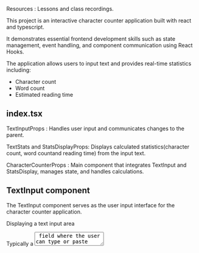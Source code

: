 Resources : Lessons and class recordings.

This project is an interactive character counter application built with react and typescript. 

It demonstrates essential frontend development skills such as state management, event handling, and component communication using React Hooks.

The application allows users to input text and provides real-time statistics including:

- Character count
- Word count
- Estimated reading time

 ##  index.tsx
 
TextInputProps : Handles user input and communicates changes to the parent.

TextStats and StatsDisplayProps: Displays calculated statistics(character count, word countand reading time) from the input text.

CharacterCounterProps : Main component that integrates TextInput and StatsDisplay, manages state, and handles calculations.

## TextInput component

The TextInput component serves as the user input interface for the character counter application.

Displaying a text input area

Typically a <textarea>  field where the user can type or paste content.

Tghis component will listening to user input events.

Every time the user types or modifies the text, the component captures that change.

Notifying the parent component of text changes.

The typed input is sent upward using the onTextChange callback function prop, enabling the parent to update statistics in real-time.

initialValue = '' → If no default text is provided, the input starts empty.

## For  State Setup:  const [text, setText] = useState(initialValue) ## 

It creates a piece of local state named text using the useState hook.

The initial value of this state is set to initialValue from props.

setText is the function used to update the state whenever the user types.

const handleChange :  The handleChange function is triggered every time the user types or modifies the content in the <textarea> and do two things


                         Update the local state
                         Communicate with the parent


 It also have a JSX return text box: 

           his returns a <textarea> element where users can type their input an it shows latest state.

 ## textstats:

 The TextStats interface defines the shape of the data used to represent statistics about the user’s input text like character count, word count and reading time.

 This interface will send data format to the statsdisplay component.


 ## StatsDisplay component:

 It only displays the data it receives via props

 ## character counter interface:

 Accepts :Min words ,max words and targetReading Time

 ## character counter component:

 By using props(minWords, maxWords, targetReadingTime) - provide visual feedback to users.

 It can show warnings or alerts if the current word count is below minWords or exceeds maxWords.

 it uses functions to calcualte the characters and words = text.trim() (removes spaces from start and end of the string)

                                                          text.trim().split(/\s+/).length - removes white spaces and count words



  ## App.tsx

  This app will display : userinput and calulated charactercount ,word count and reading time.
                                                          

 
